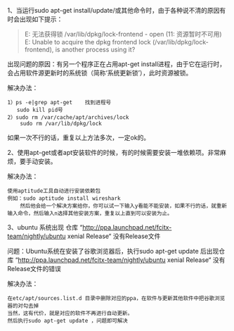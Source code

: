 1、当运行sudo apt-get install/update/或其他命令时，由于各种说不清的原因有时会出现如下提示：

> E: 无法获得锁 /var/lib/dpkg/lock-frontend - open (11: 资源暂时不可用)
> E: Unable to acquire the dpkg frontend lock (/var/lib/dpkg/lock-frontend), is another process using it?

出现问题的原因：有另一个程序正在占用apt-get install进程，由于它在运行时，会占用软件源更新时的系统锁（简称‘系统更新锁’），此时资源被锁。

解决办法：

```
1）ps -e|grep apt-get	找到进程号 
   sudo kill pid号
2）sudo rm /var/cache/apt/archives/lock
	sudo rm /var/lib/dpkg/lock
```

如果一次不行的话，重复以上方法多次，一定ok的。



2、使用apt-get或者apt安装软件的时候，有的时候需要安装一堆依赖项。非常麻烦，要手动安装。

解决办法：

``` 
使用aptitude工具自动进行安装依赖包
例如：sudo aptitude install wireshark
	然后他会给一个解决方案给你，你可以试一下输入y看能不能安装，如果不行的话，就重新输入命令，然后输入n选择其他安装方案，重复以上直到可以安装为止。
```



3、ubuntu 系统出现 仓库 “http://ppa.launchpad.net/fcitx-team/nightly/ubuntu xenial Release“ 没有Release文件

问题：Ubuntu系统在安装了谷歌浏览器后，执行sudo apt-get update 后出现仓库 “http://ppa.launchpad.net/fcitx-team/nightly/ubuntu xenial Release“ 没有Release文件的错误

解决办法：

``` 
在etc/apt/sources.list.d 目录中删除对应的ppa，在软件与更新其他软件中把谷歌浏览器的对勾去掉
当然，这有代价，就是对应的软件不再进行自动更新。
然后执行sudo apt-get update ，问题即可解决
```



